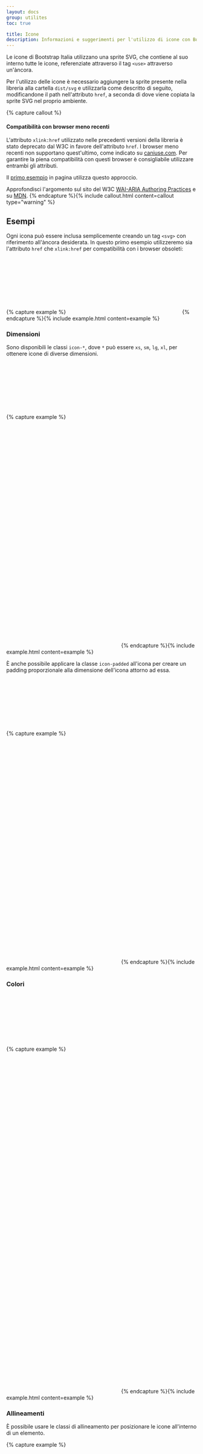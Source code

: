 ```yaml
---
layout: docs
group: utilites
toc: true

title: Icone
description: Informazioni e suggerimenti per l'utilizzo di icone con Bootstrap Italia.
---
```


Le icone di Bootstrap Italia utilizzano una sprite SVG, che contiene al suo interno tutte le icone, referenziate attraverso il tag `<use>` attraverso un'àncora.

Per l'utilizzo delle icone è necessario aggiungere la sprite presente nella libreria alla cartella `dist/svg` e utilizzarla come descritto di seguito, modificandone il path nell'attributo `href`, a seconda di dove viene copiata la sprite SVG nel proprio ambiente.

{% capture callout %}
#### Compatibilità con browser meno recenti

L'attributo `xlink:href` utilizzato nelle precedenti versioni della libreria è stato deprecato dal W3C in favore dell'attributo `href`. I browser meno recenti non supportano quest'ultimo, come indicato su [caniuse.com](https://caniuse.com/mdn-svg_elements_use_href). Per garantire la piena compatibilità con questi browser è consigliabile utilizzare entrambi gli attributi.

Il [primo esempio](#esempi) in pagina utilizza questo approccio.

Approfondisci l'argomento sul sito del W3C [WAI-ARIA Authoring Practices](https://www.w3.org/TR/SVG2/linking.html#XLinkRefAttrs) e su [MDN](https://developer.mozilla.org/en-US/docs/Web/SVG/Element/use#attributes).
{% endcapture %}{% include callout.html content=callout type="warning" %}

## Esempi

Ogni icona può essere inclusa semplicemente creando un tag `<svg>` con riferimento all'àncora desiderata. In questo primo esempio utilizzeremo sia l'attributo `href` che `xlink:href` per compatibilità con i browser obsoleti:

{% capture example %}
<svg class="icon"><use href="{{ site.baseurl }}/dist/svg/sprite.svg#it-tool" xlink:href="{{ site.baseurl }}/dist/svg/sprite.svg#it-tool"></use></svg>
{% endcapture %}{% include example.html content=example %}

### Dimensioni

Sono disponibili le classi `icon-*`, dove `*` può essere `xs`, `sm`, `lg`, `xl`, per ottenere icone di diverse dimensioni.

{% capture example %}
<svg class="bg-light icon icon-xs"><use href="{{ site.baseurl }}/dist/svg/sprite.svg#it-check-circle"></use></svg>
<svg class="bg-light icon icon-sm"><use href="{{ site.baseurl }}/dist/svg/sprite.svg#it-check-circle"></use></svg>
<svg class="bg-light icon"><use href="{{ site.baseurl }}/dist/svg/sprite.svg#it-check-circle"></use></svg>
<svg class="bg-light icon icon-lg"><use href="{{ site.baseurl }}/dist/svg/sprite.svg#it-check-circle"></use></svg>
<svg class="bg-light icon icon-xl"><use href="{{ site.baseurl }}/dist/svg/sprite.svg#it-check-circle"></use></svg>
{% endcapture %}{% include example.html content=example %}

È anche possibile applicare la classe `icon-padded` all'icona per creare un padding proporzionale alla dimensione dell'icona attorno ad essa.

{% capture example %}
<svg class="bg-light icon icon-xs icon-padded"><use href="{{ site.baseurl }}/dist/svg/sprite.svg#it-check-circle"></use></svg>
<svg class="bg-light icon icon-sm icon-padded"><use href="{{ site.baseurl }}/dist/svg/sprite.svg#it-check-circle"></use></svg>
<svg class="bg-light icon icon-padded"><use href="{{ site.baseurl }}/dist/svg/sprite.svg#it-check-circle"></use></svg>
<svg class="bg-light icon icon-lg icon-padded"><use href="{{ site.baseurl }}/dist/svg/sprite.svg#it-check-circle"></use></svg>
<svg class="bg-light icon icon-xl icon-padded"><use href="{{ site.baseurl }}/dist/svg/sprite.svg#it-check-circle"></use></svg>
{% endcapture %}{% include example.html content=example %}

### Colori

{% capture example %}
<svg class="icon icon-primary bg-light"><use href="{{ site.baseurl }}/dist/svg/sprite.svg#it-check-circle"></use></svg>
<svg class="icon icon-secondary bg-light"><use href="{{ site.baseurl }}/dist/svg/sprite.svg#it-check-circle"></use></svg>
<svg class="icon icon-success bg-light"><use href="{{ site.baseurl }}/dist/svg/sprite.svg#it-check-circle"></use></svg>
<svg class="icon icon-warning bg-light"><use href="{{ site.baseurl }}/dist/svg/sprite.svg#it-check-circle"></use></svg>
<svg class="icon icon-danger bg-light"><use href="{{ site.baseurl }}/dist/svg/sprite.svg#it-check-circle"></use></svg>
<svg class="icon icon-light bg-dark"><use href="{{ site.baseurl }}/dist/svg/sprite.svg#it-check-circle"></use></svg>
<svg class="icon icon-white bg-dark"><use href="{{ site.baseurl }}/dist/svg/sprite.svg#it-check-circle"></use></svg>
{% endcapture %}{% include example.html content=example %}

### Allineamenti

È possibile usare le classi di allineamento per posizionare le icone all'interno di un elemento.

{% capture example %}
<div style="line-height: 4em;">
  <svg class="bg-light icon align-bottom"><use href="{{ site.baseurl }}/dist/svg/sprite.svg#it-check-circle"></use></svg>
  <svg class="bg-light icon align-middle"><use href="{{ site.baseurl }}/dist/svg/sprite.svg#it-check-circle"></use></svg>
  <svg class="bg-light icon align-top"><use href="{{ site.baseurl }}/dist/svg/sprite.svg#it-check-circle"></use></svg>
</div>
{% endcapture %}{% include example.html content=example %}

### Lista delle icone disponibili

{% capture example %}
<div class="row">
  {% for icona in site.data.icons.regular %}
  <div class="col-12 col-md-6 col-lg-4">
    <svg class="icon"><use href="{{ site.baseurl }}/dist/svg/sprite.svg#{{icona}}"></use></svg> {{icona}}
  </div>{% endfor %}
</div>
<h4 class="mt-4">Social</h4>
<div class="row">
  {% for icona in site.data.icons.social %}
  <div class="col-12 col-md-6 col-lg-4">
    <svg class="icon"><use href="{{ site.baseurl }}/dist/svg/sprite.svg#{{icona}}"></use></svg> {{icona}}
  </div>{% endfor %}
</div>
<h4 class="mt-4">Extra</h4>
<div class="row">
  {% for icona in site.data.icons.extra %}
  <div class="col-12 col-md-6 col-lg-4">
    <svg class="icon"><use href="{{ site.baseurl }}/dist/svg/sprite.svg#{{icona}}"></use></svg> {{icona}}
  </div>{% endfor %}
</div>
{% endcapture %}{% include example.html content=example %}



